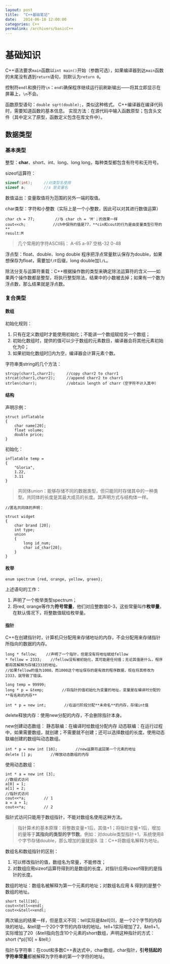 ```yaml
---
layout: post
title:  "C++基础笔记"
date:   2014-06-10 12:00:00
categories: C++
permalink: /archivers/basicC++
---
```


# 基础知识

C++语法要求`main`函数以`int main()`开始（参数可选），如果编译器到达`main`函数的末尾没有遇到`return`语句，则默认为`return 0`。

控制符`endl`和换行符`\n`：`endl`确保程序继续运行前刷新输出——将其立即显示在屏幕上，`\n`不会。

函数原型语句：`double sqrt(double);`，类似这种格式。
C++编译器在编译代码时，需要知道函数的基本信息。
实现方法：在源代码中输入函数原型；包含头文件（其中定义了原型，函数定义包含在库文件中）。

## 数据类型

### 基本类型

整型：**char**、short、int、long、long long，每种类型都包含有符号和无符号。

sizeof运算符：

```c
sizeof(int);     //对类型名使用
sizeof a;        //a 是变量名
```

数值溢出：变量取值将为范围的另外一端的取值。

char类型：字符和小整数（实际上是一个小整数，因此可以对其进行数值运算）

    char ch = 77;         //与 char ch = 'M'；的效果一样
    cout<<ch;            //ch中保持的值是77，**cin和cout的行为是由变量类型引导的**
    result:M

>几个常用的字符ASCII码：
A-65    a-97    空格-32    0-48

浮点型：float、double、long double
程序把浮点常量默认保存为double，如果想保存为float，需要加`f/F`后缀，long double加`l/L`。

除法分支与运算符重载：C++根据操作数的类型来确定除法运算符的含义——如果两个操作数都是整型，将执行整型除法，结果中的小数被去掉；如果有一个数为浮点数，那么结果就是浮点数。

### 复合类型

#### 数组
初始化规则：
1. 只有在定义数组时才能使用初始化；不能讲一个数组赋给另一个数组；
2. 初始化数组时，提供的值可以少于数组的元素数目，编译器会将其他元素初始化为0；
3. 如果初始化数组时[]内为空，编译器会计算元素个数。

字符串类string的几个方法：
    
    strcpy(charr1,charr2);     //copy charr2 to charr1 
    strcat(charr1,charr2);     //append charr2 to charr1
    strlen(charr);             //obtain length of charr（空字符不计入其中）

#### 结构
声明示例：

    struct inflatable
    {
        char name[20];
        float volume;
        double price;        
    }

初始化：

    inflatable temp = 
    {
        "Gloria",
        1.22,
        3.11
    }

>共同体union：能够存储不同的数据类型，但只能同时存储其中的一种类型。共同体的长度是其最大成员的长度。其声明方式与结构体一样。

    //匿名共同体的声明：
    
    struct widget
    {
        char brand [20];
        int type;
        union
        {
            long id_num;
            char id_char[20];
        }
    }

#### 枚举

    enum spectrum {red, orange, yellow, green};

上述语句的工作：
1. 声明了一个枚举类型spectrum；
2. 将red, orange等作为**符号常量**，他们对应整数值0-3，这些常量叫作**枚举量**，在默认情况下，将整数值赋给枚举量。

#### 指针

C++在创建指针时，计算机只分配用来存储地址的内存，不会分配用来存储指针所指向的数据的内存。

    long * fellow;    //声明了一个指针，但是没有将地址赋给fellow
    * fellow = 2333;    //fellow没有被初始化，其可能是任何值；无论其值是什么，程序都将其解释为存储2333的地址。
    //如果fellow的值为1000，而1000这个地址保存的是有效的程序数据，现在将其修改为2333，就导致了错误。

    long temp = 99999;
    long * p = &temp;        //将指针的值初始化为变量的地址，变量是在编译时分配的**有名称的内存**
    
    int * p = new int;        //在运行阶段分配**未命名**的内存，存储int值

delete释放内存：使用new分配的内存，不会删除指针本身。

new创建动态数组：
静态联编：在编译时给数组分配内存
动态联编：在运行过程中，如果需要数组，就创建；不需要就不创建；还可以选择数组的长度。使用动态联编创建的数组叫动态数组。

    int * p = new int [10];        //new运算符返回第一个元素的地址
    delete [] p;        //释放动态数组的内存

使用动态数组：

    int * a = new int [3];
    //数组式访问
    a[0] = 1;
    a[1] = 2;
    //指针式访问
    cout<<*a;        // 1
    a = a + 1;
    cout<<*a;        // 2

指针式访问只能用于数组指针，不能对数组名使用这种方法。
>指针算术的基本原理：将整数变量+1后，其值+1；将指针变量+1后，增加的量等于**其指向的类型的字节数**。例如：对double类型指针+1，系统使用8个字节存储double，那么增加的量就是8.
注：C++将数组名解释为地址。

数组名和数组指针的区别：
1. 可以修改指针的值，数组名为常量，不能修改；
2. 对数组应用sizeof运算符得到的是数组的长度，对指针应用sizeof得到的是指针的长度。

数组的地址：数组名被解释为第一个元素的地址；对数组名应用 & 得到的是整个数组的地址。

    short tell[10];
    cout<<tell<<endl;
    cout<<&tell<<endl;

两次输出的结果一样，但是意义不同：tell实际是&tell[0]，是一个2个字节的内存块的地址。&tell是一个20个字节的内存块的地址。tell+1实际增加了2，&tell+1，实际增加了20（&tell指向包含10个元素的short数组，声明这种指针的方式：short (*p)[10] = &tell;）

指针与字符串：在cout和多数C++表达式中，char数组，char指针，**引号括起的字符串常量**都被解释为字符串的第一个字符的地址。

